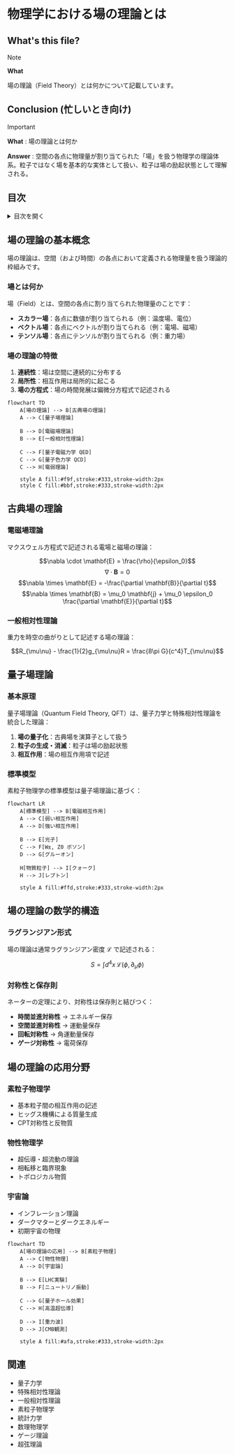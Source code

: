 # 物理学における場の理論とは

## What's this file?
> [!NOTE]
> **What**
> 
> 場の理論（Field Theory）とは何かについて記載しています。

## Conclusion (忙しいとき向け)
> [!IMPORTANT]
> **What** : 場の理論とは何か
> 
> **Answer** : 空間の各点に物理量が割り当てられた「場」を扱う物理学の理論体系。粒子ではなく場を基本的な実体として扱い、粒子は場の励起状態として理解される。

## 目次

<details>
<summary>目次を開く</summary>

- [場の理論の基本概念](#場の理論の基本概念)
- [古典場の理論](#古典場の理論)
- [量子場理論](#量子場理論)
- [場の理論の数学的構造](#場の理論の数学的構造)
- [場の理論の応用分野](#場の理論の応用分野)

</details>

## 場の理論の基本概念

場の理論は、空間（および時間）の各点において定義される物理量を扱う理論的枠組みです。

### 場とは何か

場（Field）とは、空間の各点に割り当てられた物理量のことです：
- **スカラー場**：各点に数値が割り当てられる（例：温度場、電位）
- **ベクトル場**：各点にベクトルが割り当てられる（例：電場、磁場）
- **テンソル場**：各点にテンソルが割り当てられる（例：重力場）

### 場の理論の特徴

1. **連続性**：場は空間に連続的に分布する
2. **局所性**：相互作用は局所的に起こる
3. **場の方程式**：場の時間発展は偏微分方程式で記述される

```mermaid
flowchart TD
    A[場の理論] --> B[古典場の理論]
    A --> C[量子場理論]
    
    B --> D[電磁場理論]
    B --> E[一般相対性理論]
    
    C --> F[量子電磁力学 QED]
    C --> G[量子色力学 QCD]
    C --> H[電弱理論]
    
    style A fill:#f9f,stroke:#333,stroke-width:2px
    style C fill:#bbf,stroke:#333,stroke-width:2px
```

## 古典場の理論

### 電磁場理論

マクスウェル方程式で記述される電場と磁場の理論：

$$\nabla \cdot \mathbf{E} = \frac{\rho}{\epsilon_0}$$
$$\nabla \cdot \mathbf{B} = 0$$
$$\nabla \times \mathbf{E} = -\frac{\partial \mathbf{B}}{\partial t}$$
$$\nabla \times \mathbf{B} = \mu_0 \mathbf{j} + \mu_0 \epsilon_0 \frac{\partial \mathbf{E}}{\partial t}$$

### 一般相対性理論

重力を時空の曲がりとして記述する場の理論：

$$R_{\mu\nu} - \frac{1}{2}g_{\mu\nu}R = \frac{8\pi G}{c^4}T_{\mu\nu}$$

## 量子場理論

### 基本原理

量子場理論（Quantum Field Theory, QFT）は、量子力学と特殊相対性理論を統合した理論：

1. **場の量子化**：古典場を演算子として扱う
2. **粒子の生成・消滅**：粒子は場の励起状態
3. **相互作用**：場の相互作用項で記述

### 標準模型

素粒子物理学の標準模型は量子場理論に基づく：

```mermaid
flowchart LR
    A[標準模型] --> B[電磁相互作用]
    A --> C[弱い相互作用]
    A --> D[強い相互作用]
    
    B --> E[光子]
    C --> F[W±, Z0 ボソン]
    D --> G[グルーオン]
    
    H[物質粒子] --> I[クォーク]
    H --> J[レプトン]
    
    style A fill:#ffd,stroke:#333,stroke-width:2px
```

## 場の理論の数学的構造

### ラグランジアン形式

場の理論は通常ラグランジアン密度 $\mathcal{L}$ で記述される：

$$S = \int d^4x \, \mathcal{L}(\phi, \partial_\mu \phi)$$

### 対称性と保存則

ネーターの定理により、対称性は保存則と結びつく：
- **時間並進対称性** → エネルギー保存
- **空間並進対称性** → 運動量保存
- **回転対称性** → 角運動量保存
- **ゲージ対称性** → 電荷保存

## 場の理論の応用分野

### 素粒子物理学

- 基本粒子間の相互作用の記述
- ヒッグス機構による質量生成
- CPT対称性と反物質

### 物性物理学

- 超伝導・超流動の理論
- 相転移と臨界現象
- トポロジカル物質

### 宇宙論

- インフレーション理論
- ダークマターとダークエネルギー
- 初期宇宙の物理

```mermaid
flowchart TD
    A[場の理論の応用] --> B[素粒子物理]
    A --> C[物性物理]
    A --> D[宇宙論]
    
    B --> E[LHC実験]
    B --> F[ニュートリノ振動]
    
    C --> G[量子ホール効果]
    C --> H[高温超伝導]
    
    D --> I[重力波]
    D --> J[CMB観測]
    
    style A fill:#afa,stroke:#333,stroke-width:2px
```

## 関連
- 量子力学
- 特殊相対性理論
- 一般相対性理論
- 素粒子物理学
- 統計力学
- 数理物理学
- ゲージ理論
- 超弦理論